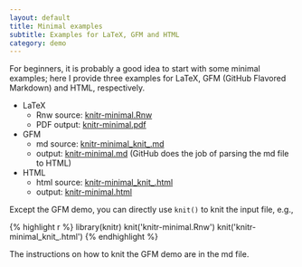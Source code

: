 ```yaml
---
layout: default
title: Minimal examples
subtitle: Examples for LaTeX, GFM and HTML
category: demo
---
```


For beginners, it is probably a good idea to start with some minimal examples; here I provide three examples for LaTeX, GFM (GitHub Flavored Markdown) and HTML, respectively.

- LaTeX
  - Rnw source: [knitr-minimal.Rnw](https://github.com/yihui/knitr/blob/master/inst/examples/knitr-minimal.Rnw)
  - PDF output: [knitr-minimal.pdf](https://github.com/downloads/yihui/knitr/knitr-minimal.pdf)
- GFM
  - md source: [knitr-minimal\_knit\_.md](https://github.com/yihui/knitr/blob/master/inst/examples/knitr-minimal_knit_.md)
  - output: [knitr-minimal.md](https://github.com/yihui/knitr/blob/master/inst/examples/knitr-minimal.md) (GitHub does the job of parsing the md file to HTML)
- HTML
  - html source: [knitr-minimal\_knit\_.html](https://github.com/yihui/knitr/blob/master/inst/examples/knitr-minimal_knit_.html)
  - output: [knitr-minimal.html](https://github.com/downloads/yihui/knitr/knitr-minimal.html)

Except the GFM demo, you can directly use `knit()` to knit the input file, e.g.,

{% highlight r %}
library(knitr)
knit('knitr-minimal.Rnw')
knit('knitr-minimal_knit_.html')
{% endhighlight %}

The instructions on how to knit the GFM demo are in the md file.
